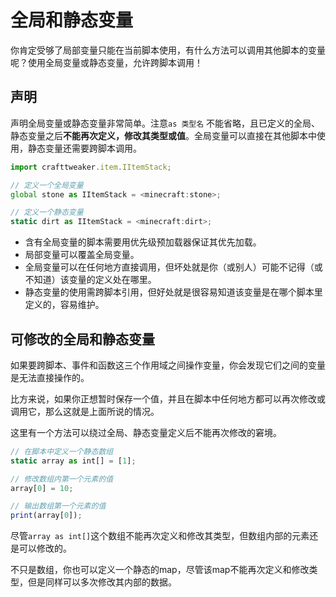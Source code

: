 # 全局和静态变量

你肯定受够了局部变量只能在当前脚本使用，有什么方法可以调用其他脚本的变量呢？使用全局变量或静态变量，允许跨脚本调用！

## 声明
声明全局变量或静态变量非常简单。注意`as 类型名` 不能省略，且已定义的全局、静态变量之后**不能再次定义，修改其类型或值**。全局变量可以直接在其他脚本中使用，静态变量还需要跨脚本调用。

```javascript
import crafttweaker.item.IItemStack;

// 定义一个全局变量
global stone as IItemStack = <minecraft:stone>;

// 定义一个静态变量
static dirt as IItemStack = <minecraft:dirt>;
```

* 含有全局变量的脚本需要用优先级预加载器保证其优先加载。
* 局部变量可以覆盖全局变量。
* 全局变量可以在任何地方直接调用，但坏处就是你（或别人）可能不记得（或不知道）该变量的定义处在哪里。
* 静态变量的使用需跨脚本引用，但好处就是很容易知道该变量是在哪个脚本里定义的，容易维护。

## 可修改的全局和静态变量

如果要跨脚本、事件和函数这三个作用域之间操作变量，你会发现它们之间的变量是无法直接操作的。

比方来说，如果你正想暂时保存一个值，并且在脚本中任何地方都可以再次修改或调用它，那么这就是上面所说的情况。

这里有一个方法可以绕过全局、静态变量定义后不能再次修改的窘境。

```javascript
// 在脚本中定义一个静态数组
static array as int[] = [1];

// 修改数组内第一个元素的值
array[0] = 10;

// 输出数组第一个元素的值
print(array[0]);
```

尽管`array as int[]`这个数组不能再次定义和修改其类型，但数组内部的元素还是可以修改的。

不只是数组，你也可以定义一个静态的map，尽管该map不能再次定义和修改类型，但是同样可以多次修改其内部的数据。
